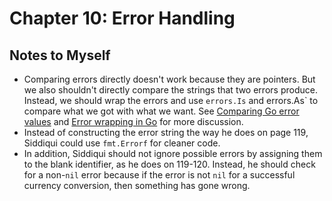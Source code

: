 # Chapter 10: Error Handling

## Notes to Myself

+ Comparing errors directly doesn't work because they are pointers. But we
  also shouldn't directly compare the strings that two errors produce.
  Instead, we should wrap the errors and use `errors.Is` and errors.As` to
  compare what we got with what we want.  See [Comparing Go error
  values][comparing-go-error-values] and [Error wrapping in
  Go][error-wrapping-in-go] for more discussion.
+ Instead of constructing the error string the way he does on page 119,
  Siddiqui could use `fmt.Errorf` for cleaner code.
+ In addition, Siddiqui should not ignore possible errors by assigning them to
  the blank identifier, as he does on 119-120.  Instead, he should check for
  a non-`nil` error because if the error is not `nil` for a successful
  currency conversion, then something has gone wrong.

[comparing-go-error-values]: https://bitfieldconsulting.com/golang/comparing-errors
[error-wrapping-in-go]: https://bitfieldconsulting.com/golang/wrapping-errors
